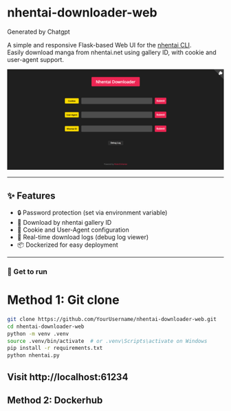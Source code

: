 # nhentai-downloader-web

Generated by Chatgpt

A simple and responsive Flask-based Web UI for the [nhentai CLI](https://github.com/RicterZ/nhentai).  
Easily download manga from nhentai.net using gallery ID, with cookie and user-agent support.

![screenshot](./src/screenshot.png)

---

## ✨ Features

- 🔒 Password protection (set via environment variable)
- 🔽 Download by nhentai gallery ID
- 🍪 Cookie and User-Agent configuration
- 🧾 Real-time download logs (debug log viewer)
- 📦 Dockerized for easy deployment

---

### 🔌 Get to run

# Method 1: Git clone
```bash
git clone https://github.com/YourUsername/nhentai-downloader-web.git
cd nhentai-downloader-web
python -m venv .venv
source .venv/bin/activate  # or .venv\Scripts\activate on Windows
pip install -r requirements.txt
python nhentai.py
```
Visit http://localhost:61234
---

## Method 2: Dockerhub
```bash




